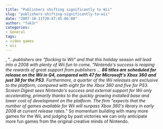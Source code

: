 ```yaml
---
title: "Publishers shifting significantly to Wii"
slug: "publishers-shifting-significantly-to-wii"
date: "2007-10-11T20:47:45-06:00"
author: "fak3r"
categories:
- General
tags:
- video games
- wii
---
```


, "..._publishers are "flocking to Wii" and that this holiday season will lead into a 2008 with plenty of Wii fun to come.  "Nintendo's success is reaping the rewards of great support from publishers ... **86 titles are scheduled for release on the Wii in Q4, compared with 47 for Microsoft's Xbox 360 and just 38 for the PS3**. Furthermore, a quarter of the Wii releases are exclusive to the platform, compared with eight for the Xbox 360 and five for PS3. Screen Digest sees Nintendo's success and external support for Wii only accelerating, primarily thanks to the quickly growing installed base and lower cost of development on the platform. The firm "expects that the number of games available for Wii will surpass Xbox 360's library in early 2008 at current release rates._"  So momentum building with many more games for the Wii, and judging by past victories we can only anticipate more fun games from the original creative minds of Nintendo.
